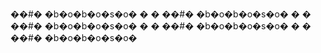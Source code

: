 ��#� �b�o�b�o�s�o�
�
�
��#� �b�o�b�o�s�o�
�
�
��#� �b�o�b�o�s�o�
�
�
��#� �b�o�b�o�s�o�
�
�
��#� �b�o�b�o�s�o�
